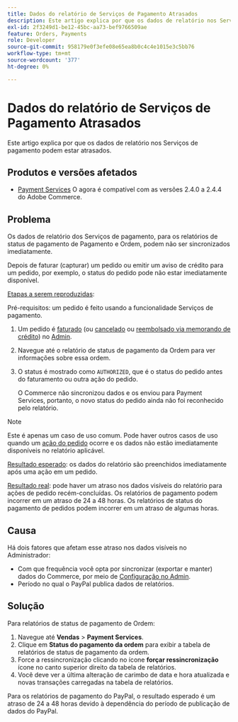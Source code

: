 ```yaml
---
title: Dados do relatório de Serviços de Pagamento Atrasados
description: Este artigo explica por que os dados de relatório nos Serviços de pagamento podem estar atrasados.
exl-id: 2f3249d1-be12-45bc-aa73-bef9766509ae
feature: Orders, Payments
role: Developer
source-git-commit: 958179e0f3efe08e65ea8b0c4c4e1015e3c5bb76
workflow-type: tm+mt
source-wordcount: '377'
ht-degree: 0%

---
```


# Dados do relatório de Serviços de Pagamento Atrasados

Este artigo explica por que os dados de relatório nos Serviços de pagamento podem estar atrasados.

## Produtos e versões afetados

* [Payment Services](https://marketplace.magento.com/magento-payment-services.html) O agora é compatível com as versões 2.4.0 a 2.4.4 do Adobe Commerce.

## Problema

Os dados de relatório dos Serviços de pagamento, para os relatórios de status de pagamento de Pagamento e Ordem, podem não ser sincronizados imediatamente.

Depois de faturar (capturar) um pedido ou emitir um aviso de crédito para um pedido, por exemplo, o status do pedido pode não estar imediatamente disponível.

<u>Etapas a serem reproduzidas</u>:

Pré-requisitos: um pedido é feito usando a funcionalidade Serviços de pagamento.

1. Um pedido é [faturado](https://docs.magento.com/user-guide/sales/invoice-create.html) (ou [cancelado](https://docs.magento.com/user-guide/sales/order-update.html#cancel-a-pending-order) ou [reembolsado via memorando de crédito](https://docs.magento.com/user-guide/sales/credit-memos.html)) no [Admin](https://docs.magento.com/user-guide/stores/admin.html).
1. Navegue até o relatório de status de pagamento da Ordem para ver informações sobre essa ordem.
1. O status é mostrado como `AUTHORIZED`, que é o status do pedido antes do faturamento ou outra ação do pedido.

   O Commerce não sincronizou dados e os enviou para Payment Services, portanto, o novo status do pedido ainda não foi reconhecido pelo relatório.

>[!NOTE]
>
>Este é apenas um caso de uso comum. Pode haver outros casos de uso quando um [ação do pedido](https://docs.magento.com/user-guide/sales/order-actions.html) ocorre e os dados não estão imediatamente disponíveis no relatório aplicável.

<u>Resultado esperado</u>: os dados do relatório são preenchidos imediatamente após uma ação em um pedido.

<u>Resultado real</u>: pode haver um atraso nos dados visíveis do relatório para ações de pedido recém-concluídas. Os relatórios de pagamento podem incorrer em um atraso de 24 a 48 horas. Os relatórios de status do pagamento de pedidos podem incorrer em um atraso de algumas horas.

## Causa

Há dois fatores que afetam esse atraso nos dados visíveis no Administrador:

* Com que frequência você opta por sincronizar (exportar e manter) dados do Commerce, por meio de [Configuração no Admin](https://experienceleague.adobe.com/docs/commerce-merchant-services/payment-services/configure/configure-admin.html).
* Período no qual o PayPal publica dados de relatórios.

## Solução

Para relatórios de status de pagamento de Ordem:

1. Navegue até **Vendas** > **Payment Services**.
1. Clique em **Status do pagamento da ordem** para exibir a tabela de relatórios de status de pagamento da ordem.
1. Force a ressincronização clicando no ícone **forçar ressincronização** ícone no canto superior direito da tabela de relatórios.
1. Você deve ver a última alteração de carimbo de data e hora atualizada e novas transações carregadas na tabela de relatórios.

Para os relatórios de pagamento do PayPal, o resultado esperado é um atraso de 24 a 48 horas devido à dependência do período de publicação de dados do PayPal.

